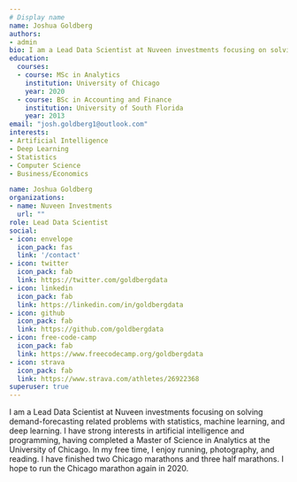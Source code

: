 ```yaml
---
# Display name
name: Joshua Goldberg
authors:
- admin
bio: I am a Lead Data Scientist at Nuveen investments focusing on solving demand-forecasting related problems with statistics, machine learning, and deep learning.
education:
  courses:
  - course: MSc in Analytics
    institution: University of Chicago
    year: 2020
  - course: BSc in Accounting and Finance
    institution: University of South Florida
    year: 2013
email: "josh.goldberg1@outlook.com"
interests:
- Artificial Intelligence
- Deep Learning
- Statistics
- Computer Science
- Business/Economics

name: Joshua Goldberg
organizations:
- name: Nuveen Investments
  url: ""
role: Lead Data Scientist
social:
- icon: envelope
  icon_pack: fas
  link: '/contact'
- icon: twitter
  icon_pack: fab
  link: https://twitter.com/goldbergdata
- icon: linkedin
  icon_pack: fab
  link: https://linkedin.com/in/goldbergdata
- icon: github
  icon_pack: fab
  link: https://github.com/goldbergdata
- icon: free-code-camp
  icon_pack: fab
  link: https://www.freecodecamp.org/goldbergdata
- icon: strava
  icon_pack: fab
  link: https://www.strava.com/athletes/26922368
superuser: true
---
```


I am a Lead Data Scientist at Nuveen investments focusing on solving demand-forecasting related problems with statistics, machine learning, and deep learning. I have strong interests in artificial intelligence and programming, having completed a Master of Science in Analytics at the University of Chicago. In my free time, I enjoy running, photography, and reading. I have finished two Chicago marathons and three half marathons. I hope to run the Chicago marathon again in 2020.
